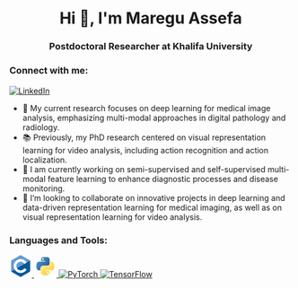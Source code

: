 <h1 align="center">Hi 👋, I'm Maregu Assefa</h1>
<h3 align="center">Postdoctoral Researcher at Khalifa University</h3>

<h3 align="left">Connect with me:</h3>
<p align="left">
  <a href="https://www.linkedin.com/in/maregu-assefa-mara/" target="blank">
    <img align="center" src="https://raw.githubusercontent.com/rahuldkjain/github-profile-readme-generator/master/src/images/icons/Social/linked-in-alt.svg" alt="LinkedIn" height="30" width="40" />
  </a>
</p>

- 🔭 My current research focuses on deep learning for medical image analysis, emphasizing multi-modal approaches in digital pathology and radiology.
- 📚 Previously, my PhD research centered on visual representation learning for video analysis, including action recognition and action localization.
- 🌱 I am currently working on semi-supervised and self-supervised multi-modal feature learning to enhance diagnostic processes and disease monitoring.
- 👯 I’m looking to collaborate on innovative projects in deep learning and data-driven representation learning for medical imaging, as well as on visual representation learning for video analysis.

<h3 align="left">Languages and Tools:</h3>
<p align="left">
  <a href="https://www.cprogramming.com/" target="_blank" rel="noreferrer">
    <img src="https://raw.githubusercontent.com/devicons/devicon/master/icons/c/c-original.svg" alt="C" width="40" height="40"/>
  </a>
  <a href="https://www.python.org" target="_blank" rel="noreferrer">
    <img src="https://raw.githubusercontent.com/devicons/devicon/master/icons/python/python-original.svg" alt="Python" width="40" height="40"/>
  </a>
  <a href="https://pytorch.org/" target="_blank" rel="noreferrer">
    <img src="https://www.vectorlogo.zone/logos/pytorch/pytorch-icon.svg" alt="PyTorch" width="40" height="40"/>
  </a>
  <a href="https://www.tensorflow.org" target="_blank" rel="noreferrer">
    <img src="https://www.vectorlogo.zone/logos/tensorflow/tensorflow-icon.svg" alt="TensorFlow" width="40" height="40"/>
  </a>
</p>
